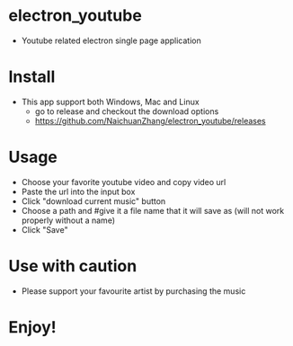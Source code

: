 # electron_youtube
* Youtube related electron single page application

# Install
* This app support both Windows, Mac and Linux
  - go to release and checkout the download options
  - https://github.com/NaichuanZhang/electron_youtube/releases
  
    
# Usage 
  - Choose your favorite youtube video and copy video url
  - Paste the url into the input box
  - Click "download current music" button 
  - Choose a path and #give it a file name that it will save as (will not work properly without a name)
  - Click "Save"

# Use with caution
  - Please support your favourite artist by purchasing the music

# Enjoy!
